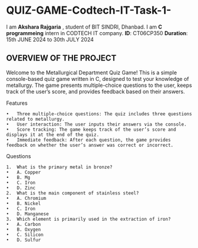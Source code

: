 # QUIZ-GAME-Codtech-IT-Task-1-
I am **Akshara Rajgaria** , student of BIT SINDRI, Dhanbad.
I am **C programmeing** intern in CODTECH IT company.
**ID**: CT06CP350
**Duration**: 15th JUNE 2024 to 30th JULY 2024

## OVERVIEW OF THE PROJECT

Welcome to the Metallurgical Department Quiz Game! This is a simple console-based quiz game written in C, designed to test your knowledge of metallurgy. The game presents multiple-choice questions to the user, keeps track of the user’s score, and provides feedback based on their answers.

Features

	•	Three multiple-choice questions: The quiz includes three questions related to metallurgy.
	•	User interaction: The user inputs their answers via the console.
	•	Score tracking: The game keeps track of the user’s score and displays it at the end of the quiz.
	•	Immediate feedback: After each question, the game provides feedback on whether the user’s answer was correct or incorrect.

Questions

	1.	What is the primary metal in bronze?
	•	A. Copper
	•	B. Mg
	•	C. Iron
	•	D. Zinc
	2.	What is the main component of stainless steel?
	•	A. Chromium
	•	B. Nickel
	•	C. Iron
	•	D. Manganese
	3.	Which element is primarily used in the extraction of iron?
	•	A. Carbon
	•	B. Oxygen
	•	C. Silicon
	•	D. Sulfur

 

